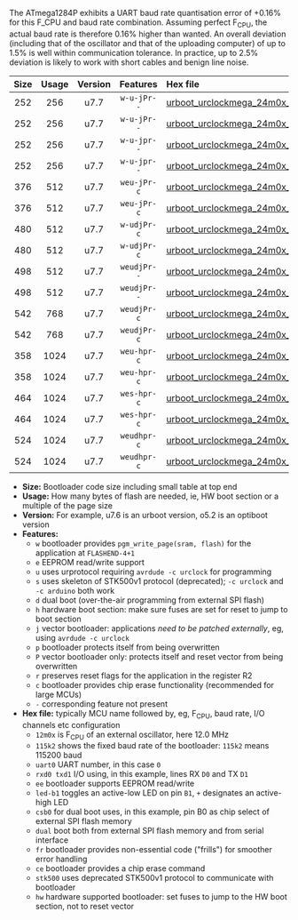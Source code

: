 The ATmega1284P exhibits a UART baud rate quantisation error of +0.16% for this F_CPU and baud rate combination. Assuming perfect F<sub>CPU</sub>, the actual baud rate is therefore 0.16% higher than wanted. An overall deviation (including that of the oscillator and that of the uploading computer) of up to 1.5% is well within communication tolerance. In practice, up to 2.5% deviation is likely to work with short cables and benign line noise.

|Size|Usage|Version|Features|Hex file|
|:-:|:-:|:-:|:-:|:--|
|252|256|u7.7|`w-u-jPr--`|[urboot_urclockmega_24m0x_++38k4_uart0_rxd0_txd1_led+c7.hex](https://raw.githubusercontent.com/stefanrueger/urboot.hex/main/boards/urclockmega/external_oscillator/fcpu_24m0x/br_++38k4/urboot_urclockmega_24m0x_++38k4_uart0_rxd0_txd1_led+c7.hex)|
|252|256|u7.7|`w-u-jPr--`|[urboot_urclockmega_24m0x_++38k4_uart1_rxd2_txd3_led+c7.hex](https://raw.githubusercontent.com/stefanrueger/urboot.hex/main/boards/urclockmega/external_oscillator/fcpu_24m0x/br_++38k4/urboot_urclockmega_24m0x_++38k4_uart1_rxd2_txd3_led+c7.hex)|
|252|256|u7.7|`w-u-jpr--`|[urboot_urclockmega_24m0x_++38k4_uart0_rxd0_txd1_led+c7_fr.hex](https://raw.githubusercontent.com/stefanrueger/urboot.hex/main/boards/urclockmega/external_oscillator/fcpu_24m0x/br_++38k4/urboot_urclockmega_24m0x_++38k4_uart0_rxd0_txd1_led+c7_fr.hex)|
|252|256|u7.7|`w-u-jpr--`|[urboot_urclockmega_24m0x_++38k4_uart1_rxd2_txd3_led+c7_fr.hex](https://raw.githubusercontent.com/stefanrueger/urboot.hex/main/boards/urclockmega/external_oscillator/fcpu_24m0x/br_++38k4/urboot_urclockmega_24m0x_++38k4_uart1_rxd2_txd3_led+c7_fr.hex)|
|376|512|u7.7|`weu-jPr-c`|[urboot_urclockmega_24m0x_++38k4_uart0_rxd0_txd1_ee_led+c7_fr_ce.hex](https://raw.githubusercontent.com/stefanrueger/urboot.hex/main/boards/urclockmega/external_oscillator/fcpu_24m0x/br_++38k4/urboot_urclockmega_24m0x_++38k4_uart0_rxd0_txd1_ee_led+c7_fr_ce.hex)|
|376|512|u7.7|`weu-jPr-c`|[urboot_urclockmega_24m0x_++38k4_uart1_rxd2_txd3_ee_led+c7_fr_ce.hex](https://raw.githubusercontent.com/stefanrueger/urboot.hex/main/boards/urclockmega/external_oscillator/fcpu_24m0x/br_++38k4/urboot_urclockmega_24m0x_++38k4_uart1_rxd2_txd3_ee_led+c7_fr_ce.hex)|
|480|512|u7.7|`w-udjPr-c`|[urboot_urclockmega_24m0x_++38k4_uart0_rxd0_txd1_led+c7_csb3_dual_fr_ce.hex](https://raw.githubusercontent.com/stefanrueger/urboot.hex/main/boards/urclockmega/external_oscillator/fcpu_24m0x/br_++38k4/urboot_urclockmega_24m0x_++38k4_uart0_rxd0_txd1_led+c7_csb3_dual_fr_ce.hex)|
|480|512|u7.7|`w-udjPr-c`|[urboot_urclockmega_24m0x_++38k4_uart1_rxd2_txd3_led+c7_csb3_dual_fr_ce.hex](https://raw.githubusercontent.com/stefanrueger/urboot.hex/main/boards/urclockmega/external_oscillator/fcpu_24m0x/br_++38k4/urboot_urclockmega_24m0x_++38k4_uart1_rxd2_txd3_led+c7_csb3_dual_fr_ce.hex)|
|498|512|u7.7|`weudjPr--`|[urboot_urclockmega_24m0x_++38k4_uart0_rxd0_txd1_ee_led+c7_csb3_dual_fr.hex](https://raw.githubusercontent.com/stefanrueger/urboot.hex/main/boards/urclockmega/external_oscillator/fcpu_24m0x/br_++38k4/urboot_urclockmega_24m0x_++38k4_uart0_rxd0_txd1_ee_led+c7_csb3_dual_fr.hex)|
|498|512|u7.7|`weudjPr--`|[urboot_urclockmega_24m0x_++38k4_uart1_rxd2_txd3_ee_led+c7_csb3_dual_fr.hex](https://raw.githubusercontent.com/stefanrueger/urboot.hex/main/boards/urclockmega/external_oscillator/fcpu_24m0x/br_++38k4/urboot_urclockmega_24m0x_++38k4_uart1_rxd2_txd3_ee_led+c7_csb3_dual_fr.hex)|
|542|768|u7.7|`weudjPr-c`|[urboot_urclockmega_24m0x_++38k4_uart0_rxd0_txd1_ee_led+c7_csb3_dual_fr_ce.hex](https://raw.githubusercontent.com/stefanrueger/urboot.hex/main/boards/urclockmega/external_oscillator/fcpu_24m0x/br_++38k4/urboot_urclockmega_24m0x_++38k4_uart0_rxd0_txd1_ee_led+c7_csb3_dual_fr_ce.hex)|
|542|768|u7.7|`weudjPr-c`|[urboot_urclockmega_24m0x_++38k4_uart1_rxd2_txd3_ee_led+c7_csb3_dual_fr_ce.hex](https://raw.githubusercontent.com/stefanrueger/urboot.hex/main/boards/urclockmega/external_oscillator/fcpu_24m0x/br_++38k4/urboot_urclockmega_24m0x_++38k4_uart1_rxd2_txd3_ee_led+c7_csb3_dual_fr_ce.hex)|
|358|1024|u7.7|`weu-hpr-c`|[urboot_urclockmega_24m0x_++38k4_uart0_rxd0_txd1_ee_led+c7_fr_ce_hw.hex](https://raw.githubusercontent.com/stefanrueger/urboot.hex/main/boards/urclockmega/external_oscillator/fcpu_24m0x/br_++38k4/urboot_urclockmega_24m0x_++38k4_uart0_rxd0_txd1_ee_led+c7_fr_ce_hw.hex)|
|358|1024|u7.7|`weu-hpr-c`|[urboot_urclockmega_24m0x_++38k4_uart1_rxd2_txd3_ee_led+c7_fr_ce_hw.hex](https://raw.githubusercontent.com/stefanrueger/urboot.hex/main/boards/urclockmega/external_oscillator/fcpu_24m0x/br_++38k4/urboot_urclockmega_24m0x_++38k4_uart1_rxd2_txd3_ee_led+c7_fr_ce_hw.hex)|
|464|1024|u7.7|`wes-hpr-c`|[urboot_urclockmega_24m0x_++38k4_uart0_rxd0_txd1_ee_led+c7_fr_ce_stk500_hw.hex](https://raw.githubusercontent.com/stefanrueger/urboot.hex/main/boards/urclockmega/external_oscillator/fcpu_24m0x/br_++38k4/urboot_urclockmega_24m0x_++38k4_uart0_rxd0_txd1_ee_led+c7_fr_ce_stk500_hw.hex)|
|464|1024|u7.7|`wes-hpr-c`|[urboot_urclockmega_24m0x_++38k4_uart1_rxd2_txd3_ee_led+c7_fr_ce_stk500_hw.hex](https://raw.githubusercontent.com/stefanrueger/urboot.hex/main/boards/urclockmega/external_oscillator/fcpu_24m0x/br_++38k4/urboot_urclockmega_24m0x_++38k4_uart1_rxd2_txd3_ee_led+c7_fr_ce_stk500_hw.hex)|
|524|1024|u7.7|`weudhpr-c`|[urboot_urclockmega_24m0x_++38k4_uart0_rxd0_txd1_ee_led+c7_csb3_dual_fr_ce_hw.hex](https://raw.githubusercontent.com/stefanrueger/urboot.hex/main/boards/urclockmega/external_oscillator/fcpu_24m0x/br_++38k4/urboot_urclockmega_24m0x_++38k4_uart0_rxd0_txd1_ee_led+c7_csb3_dual_fr_ce_hw.hex)|
|524|1024|u7.7|`weudhpr-c`|[urboot_urclockmega_24m0x_++38k4_uart1_rxd2_txd3_ee_led+c7_csb3_dual_fr_ce_hw.hex](https://raw.githubusercontent.com/stefanrueger/urboot.hex/main/boards/urclockmega/external_oscillator/fcpu_24m0x/br_++38k4/urboot_urclockmega_24m0x_++38k4_uart1_rxd2_txd3_ee_led+c7_csb3_dual_fr_ce_hw.hex)|

- **Size:** Bootloader code size including small table at top end
- **Usage:** How many bytes of flash are needed, ie, HW boot section or a multiple of the page size
- **Version:** For example, u7.6 is an urboot version, o5.2 is an optiboot version
- **Features:**
  + `w` bootloader provides `pgm_write_page(sram, flash)` for the application at `FLASHEND-4+1`
  + `e` EEPROM read/write support
  + `u` uses urprotocol requiring `avrdude -c urclock` for programming
  + `s` uses skeleton of STK500v1 protocol (deprecated); `-c urclock` and `-c arduino` both work
  + `d` dual boot (over-the-air programming from external SPI flash)
  + `h` hardware boot section: make sure fuses are set for reset to jump to boot section
  + `j` vector bootloader: applications *need to be patched externally*, eg, using `avrdude -c urclock`
  + `p` bootloader protects itself from being overwritten
  + `P` vector bootloader only: protects itself and reset vector from being overwritten
  + `r` preserves reset flags for the application in the register R2
  + `c` bootloader provides chip erase functionality (recommended for large MCUs)
  + `-` corresponding feature not present
- **Hex file:** typically MCU name followed by, eg, F<sub>CPU</sub>, baud rate, I/O channels etc configuration
  + `12m0x` is F<sub>CPU</sub> of an external oscillator, here 12.0 MHz
  + `115k2` shows the fixed baud rate of the bootloader: `115k2` means 115200 baud
  + `uart0` UART number, in this case `0`
  + `rxd0 txd1` I/O using, in this example, lines RX `D0` and TX `D1`
  + `ee` bootloader supports EEPROM read/write
  + `led-b1` toggles an active-low LED on pin `B1`, `+` designates an active-high LED
  + `csb0` for dual boot uses, in this example, pin B0 as chip select of external SPI flash memory
  + `dual` boot both from external SPI flash memory and from serial interface
  + `fr` bootloader provides non-essential code ("frills") for smoother error handling
  + `ce` bootloader provides a chip erase command
  + `stk500` uses deprecated STK500v1 protocol to communicate with bootloader
  + `hw` hardware supported bootloader: set fuses to jump to the HW boot section, not to reset vector
